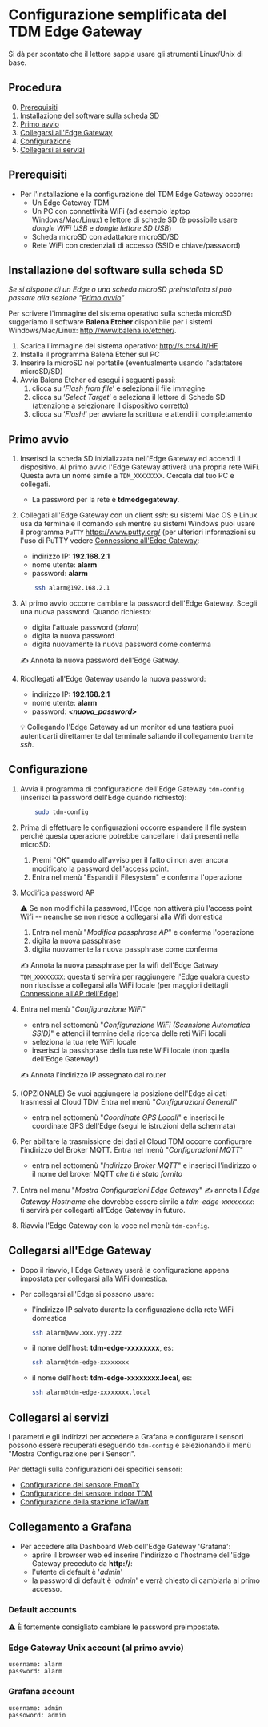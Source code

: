 

# Configurazione semplificata del TDM Edge Gateway

Si dà per scontato che il lettore sappia usare gli strumenti Linux/Unix di base.

## Procedura

0. [Prerequisiti](#prerequisiti)
1. [Installazione del software sulla scheda SD](#installazione-del-software-sulla-scheda-sd)
2. [Primo avvio](#primo-avvio)
3. [Collegarsi all'Edge Gateway](#collegarsi-alledge-gateway)
4. [Configurazione](#configurazione)
5. [Collegarsi ai servizi](#collegarsi-ai-servizi)


## Prerequisiti


* Per l'installazione e la configurazione del TDM Edge Gateway occorre:
  * Un Edge Gateway TDM
  * Un PC con connettività WiFi (ad esempio laptop Windows/Mac/Linux) e lettore di schede
    SD (è possibile usare *dongle WiFi USB* e *dongle lettore SD USB*)
  * Scheda microSD con adattatore microSD/SD
  * Rete WiFi con credenziali di accesso (SSID e chiave/password)


## Installazione del software sulla scheda SD


*Se si dispone di un Edge o una scheda microSD preinstallata si può passare
  alla sezione "[Primo avvio](#primo-avvio)"*

Per scrivere l'immagine del sistema operativo sulla scheda microSD suggeriamo
il software **Balena Etcher** disponibile per i sistemi Windows/Mac/Linux:
<http://www.balena.io/etcher/>.

1. Scarica l'immagine del sistema operativo: <http://s.crs4.it/HF>
2. Installa il programma Balena Etcher sul PC
3. Inserire la microSD nel portatile (eventualmente usando l'adattatore microSD/SD)
4. Avvia Balena Etcher ed esegui i seguenti passi:
    1. clicca su ’*Flash from file*’ e seleziona il file immagine
    2. clicca su ’*Select Target*’ e seleziona il lettore di Schede SD (attenzione a selezionare il dispositivo corretto)
    3. clicca su ’*Flash!*’ per avviare la scrittura e attendi il completamento


## Primo avvio

1. Inserisci la scheda SD inizializzata nell'Edge Gateway ed accendi il
  dispositivo. Al primo avvio l'Edge Gateway attiverà una propria rete WiFi.
  Questa avrà un nome simile a `TDM_XXXXXXXX`. Cercala dal tuo PC e collegati.
    * La password per la rete è **tdmedgegateway**.

2. Collegati all'Edge Gateway con un client *ssh*: su sistemi Mac OS e Linux
  usa da terminale il comando `ssh` mentre su sistemi Windows puoi usare il
  programma `PuTTY` <https://www.putty.org/> (per ulteriori informazioni su
  l'uso di PuTTY vedere [Connessione all'Edge Gateway](connect-to-edge.it.md):
    * indirizzo IP: **192.168.2.1**
    * nome utente: **alarm**
    * password:    **alarm**

    ```bash
        ssh alarm@192.168.2.1
    ```

3. Al primo avvio occorre cambiare la password dell'Edge Gateway. Scegli una nuova password. Quando richiesto:
    * digita l'attuale password (*alarm*)
    * digita la nuova password
    * digita nuovamente la nuova password come conferma

     :writing_hand: Annota la nuova password dell'Edge Gatway.

4. Ricollegati all'Edge Gateway usando la nuova password:
    * indirizzo IP: **192.168.2.1**
    * nome utente: **alarm**
    * password:    ***\<nuova_password\>***

    :bulb: Collegando l'Edge Gateway ad un monitor ed una tastiera puoi autenticarti
    direttamente dal terminale saltando il collegamento tramite *ssh*.


## Configurazione


1. Avvia il programma di configurazione dell'Edge Gateway `tdm-config` (inserisci
  la password dell'Edge quando richiesto):
    ```bash
        sudo tdm-config
    ```

2. Prima di effettuare le configurazioni occorre espandere il file system perché
  questa operazione potrebbe cancellare i dati presenti nella microSD:
    1. Premi "OK" quando all'avviso per il fatto di non aver ancora modificato
      la password dell'access point.
    2. Entra nel menù "Espandi il Filesystem" e conferma l'operazione

3. Modifica password AP

    :warning: Se non modifichi la password, l'Edge non attiverà più l'access
    point Wifi -- neanche se non riesce a collegarsi alla Wifi domestica
    
    1. Entra nel menù "*Modifica passphrase AP*" e conferma l'operazione
    2. digita la nuova passphrase
    3. digita nuovamente la nuova passphrase come conferma

     :writing_hand: Annota la nuova passphrase per la wifi dell'Edge Gatway
     `TDM_XXXXXXXX`: questa ti servirà per raggiungere l'Edge qualora questo non
     riuscisse a collegarsi alla WiFi locale (per maggiori dettagli [Connessione
     all'AP dell'Edge](ap-connection-steps.it.md))

4. Entra nel menù "*Configurazione WiFi*"
    * entra nel sottomenù "*Configurazione WiFi (Scansione Automatica SSID)*" e attendi il termine della ricerca delle reti WiFi locali
    * seleziona la tua rete WiFi locale
    * inserisci la passhprase della tua rete WiFi locale (non quella dell'Edge Gateway!)

    :writing_hand: Annota l'indirizzo IP assegnato dal router

5. (OPZIONALE) Se vuoi aggiungere la posizione dell'Edge ai dati trasmessi al
  Cloud TDM Entra nel menù "*Configurazioni Generali*"
    * entra nel sottomenù "*Coordinate GPS Locali*" e inserisci le coordinate GPS
      dell'Edge (segui le istruzioni della schermata)

6. Per abilitare la trasmissione dei dati al Cloud TDM occorre configurare
  l'indirizzo del Broker MQTT. Entra nel menù "*Configurazioni MQTT*"
    * entra nel sottomenù "*Indirizzo Broker MQTT*" e inserisci l'indirizzo o il
      nome del broker MQTT *che ti è stato fornito*

7. Entra nel menu "*Mostra Configurazioni Edge Gateway*"
    :writing_hand: annota l'*Edge Gateway Hostname* che dovrebbe essere simile a
    *tdm-edge-xxxxxxxx*: ti servirà per collegarti all'Edge Gateway in futuro.
    
8. Riavvia l'Edge Gateway con la voce nel menù `tdm-config`.


## Collegarsi all'Edge Gateway

* Dopo il riavvio, l'Edge Gateway userà la configurazione appena impostata per
  collegarsi alla WiFi domestica.

* Per collegarsi all'Edge si possono usare:

  * l'indirizzo IP salvato durante la configurazione della rete WiFi domestica
    ```bash
    ssh alarm@www.xxx.yyy.zzz
    ```
  * il nome dell'host: **tdm-edge-xxxxxxxx**, es:
    ```bash
    ssh alarm@tdm-edge-xxxxxxxx
    ```
  * il nome dell'host: **tdm-edge-xxxxxxxx.local**, es:
    ```bash
    ssh alarm@tdm-edge-xxxxxxxx.local
    ```


## Collegarsi ai servizi

I parametri e gli indirizzi per accedere a Grafana e configurare i sensori
possono essere recuperati eseguendo `tdm-config` e selezionando il menù "Mostra
Configurazione per i Sensori".

Per dettagli sulla configurazioni dei specifici sensori:
* [Configurazione del sensore EmonTx](emontx-sensor-config.it.md)
* [Configurazione del sensore indoor TDM](indoor-sensor-config.it.md)
* [Configurazione della stazione IoTaWatt](iotawatt-station-config.it.md)


## Collegamento a Grafana

* Per accedere alla Dashboard Web dell'Edge Gateway 'Grafana':
  * aprire il browser web ed inserire l'indirizzo o l'hostname dell'Edge Gateway preceduto da **http://**:
  * l'utente di default è '*admin*'
  * la password di default è '*admin*' e verrà chiesto di cambiarla al primo accesso.


### Default accounts

:warning: È fortemente consigliato cambiare le password preimpostate.

### Edge Gateway Unix account (al primo avvio)

    username: alarm
    password: alarm

### Grafana account

    username: admin
    passoword: admin



